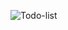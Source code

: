 ![Todo-list](https://github.com/monmath/To-do-list/assets/104066287/74f963fa-0119-463b-a49d-1c0116af53e8)
